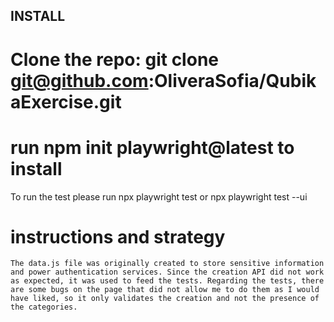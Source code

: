 ## INSTALL

# Clone the repo: git clone git@github.com:OliveraSofia/QubikaExercise.git

# run npm init playwright@latest to install 

To run the test please run npx playwright test or npx playwright test --ui

# instructions and strategy

    The data.js file was originally created to store sensitive information and power authentication services. Since the creation API did not work as expected, it was used to feed the tests. Regarding the tests, there are some bugs on the page that did not allow me to do them as I would have liked, so it only validates the creation and not the presence of the categories.


